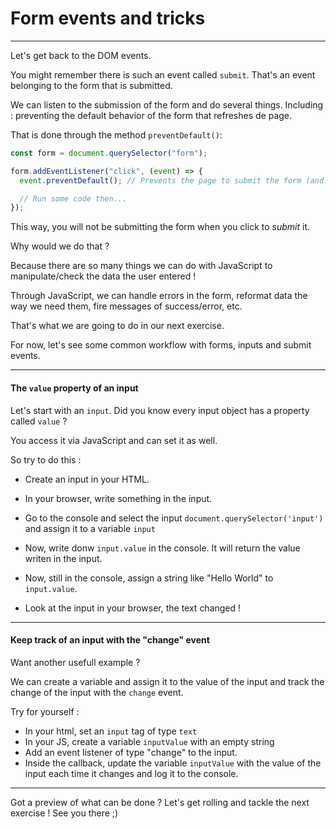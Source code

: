 # Form events and tricks

---

Let's get back to the DOM events.

You might remember there is such an event called `submit`. That's an event belonging to the form that is submitted.

We can listen to the submission of the form and do several things. Including : preventing the default behavior of the form that refreshes de page.

That is done through the method `preventDefault()`:

```js
const form = document.querySelector("form");

form.addEventListener("click", (event) => {
  event.preventDefault(); // Prevents the page to submit the form (and therefore refresh the page)

  // Run some code then...
});
```

This way, you will not be submitting the form when you click to _submit_ it.

Why would we do that ?

Because there are so many things we can do with JavaScript to manipulate/check the data the user entered !

Through JavaScript, we can handle errors in the form, reformat data the way we need them, fire messages of success/error, etc.

That's what we are going to do in our next exercise.

For now, let's see some common workflow with forms, inputs and submit events.

---

#### The `value` property of an input

Let's start with an `input`. Did you know every input object has a property called `value` ?

You access it via JavaScript and can set it as well.

So try to do this :

- Create an input in your HTML.

- In your browser, write something in the input.

- Go to the console and select the input `document.querySelector('input')` and assign it to a variable `input`

- Now, write donw `input.value` in the console. It will return the value writen in the input.

- Now, still in the console, assign a string like "Hello World" to `input.value`.

- Look at the input in your browser, the text changed !

---

#### Keep track of an input with the "change" event

Want another usefull example ?

We can create a variable and assign it to the value of the input and track the change of the input with the `change` event.

Try for yourself :

- In your html, set an `input` tag of type `text`
- In your JS, create a variable `inputValue` with an empty string
- Add an event listener of type "change" to the input.
- Inside the callback, update the variable `inputValue` with the value of the input each time it changes and log it to the console.

---

Got a preview of what can be done ?
Let's get rolling and tackle the next exercise !
See you there ;)

